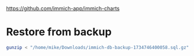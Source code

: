 https://github.com/immich-app/immich-charts

# Restore from backup
```bash
gunzip < "/home/mike/Downloads/immich-db-backup-1734746400058.sql.gz" | sed "s/SELECT pg_catalog.set_config('search_path', '', false);/SELECT pg_catalog.set_config('search_path', 'public, pg_catalog', true);/g" | kubectl -n immich exec -it immich-postgresql-0 -- psql U immich -d immich
```